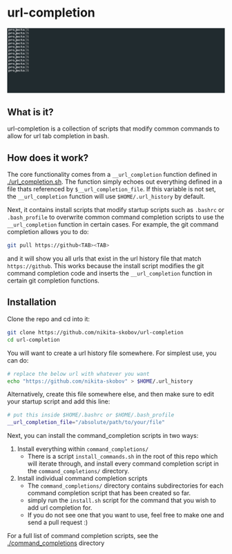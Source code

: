 # url-completion

![tab completion example](./example.gif)

## What is it?

url-completion is a collection of scripts that modify common commands to allow for url tab completion in bash.

## How does it work?

The core functionality comes from a `__url_completion` function defined in [./url_completion.sh](./url_completion.sh). The function simply echoes out everything defined in a file thats referenced by `$__url_completion_file`. If this variable is not set, the `__url_completion` function will use `$HOME/.url_history` by default.

Next, it contains install scripts that modify startup scripts such as `.bashrc` or `.bash_profile` to overwrite common command completion scripts to use the `__url_completion` function in certain cases. For example, the git command completion allows you to do:

```sh
git pull https://github<TAB><TAB>
```

and it will show you all urls that exist in the url history file that match `https://github`. This works because the install script modifies the git command completion code and inserts the `__url_completion` function in certain git completion functions.

## Installation

Clone the repo and cd into it:

```sh
git clone https://github.com/nikita-skobov/url-completion
cd url-completion
```

You will want to create a url history file somewhere. For simplest use, you can do:

```sh
# replace the below url with whatever you want
echo "https://github.com/nikita-skobov" > $HOME/.url_history
```

Alternatively, create this file somewhere else, and then make sure to edit your startup script and add this line:

```sh
# put this inside $HOME/.bashrc or $HOME/.bash_profile
__url_completion_file="/absolute/path/to/your/file"
```

Next, you can install the command_completion scripts in two ways:

1. Install everything within `command_completions/`
    - There is a script `install_commands.sh` in the root of this repo which will iterate through, and install every command completion script in the `command_completions/` directory.
2. Install individual command completion scripts
    - The `command_completions/` directory contains subdirectories for each command completion script that has been created so far.
    - simply run the `install.sh` script for the command that you wish to add url completion for.
    - If you do not see one that you want to use, feel free to make one and send a pull request :)

For a full list of command completion scripts, see the [./command_completions](./command_completions/README.md) directory

